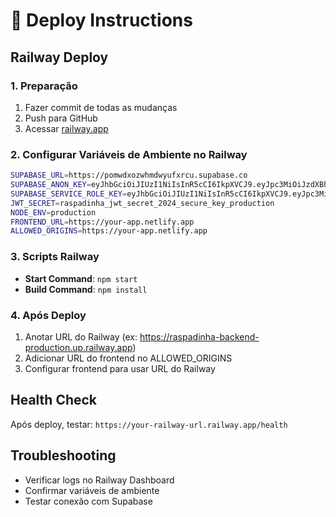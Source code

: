 # 🚀 Deploy Instructions

## Railway Deploy

### 1. Preparação
1. Fazer commit de todas as mudanças
2. Push para GitHub
3. Acessar [railway.app](https://railway.app)

### 2. Configurar Variáveis de Ambiente no Railway
```bash
SUPABASE_URL=https://pomwdxozwhmdwyufxrcu.supabase.co
SUPABASE_ANON_KEY=eyJhbGciOiJIUzI1NiIsInR5cCI6IkpXVCJ9.eyJpc3MiOiJzdXBhYmFzZSIsInJlZiI6InBvbXdkeG96d2htZHd5dWZ4cmN1Iiwicm9sZSI6ImFub24iLCJpYXQiOjE3NTM2NDc5OTUsImV4cCI6MjA2OTIyMzk5NX0.vYo0j76yd9nSGjiG6sxmq4wyMZMmVbSbEAs5URNOmpo
SUPABASE_SERVICE_ROLE_KEY=eyJhbGciOiJIUzI1NiIsInR5cCI6IkpXVCJ9.eyJpc3MiOiJzdXBhYmFzZSIsInJlZiI6InBvbXdkeG96d2htZHd5dWZ4cmN1Iiwicm9sZSI6InNlcnZpY2Vfcm9sZSIsImlhdCI6MTc1MzY0Nzk5NSwiZXhwIjoyMDY5MjIzOTk1fQ.gHS39mc46ff8OCqpVzDmAFBmwwKDsABVq1vNTUbSvvc
JWT_SECRET=raspadinha_jwt_secret_2024_secure_key_production
NODE_ENV=production
FRONTEND_URL=https://your-app.netlify.app
ALLOWED_ORIGINS=https://your-app.netlify.app
```

### 3. Scripts Railway
- **Start Command**: `npm start`
- **Build Command**: `npm install`

### 4. Após Deploy
1. Anotar URL do Railway (ex: https://raspadinha-backend-production.up.railway.app)
2. Adicionar URL do frontend no ALLOWED_ORIGINS
3. Configurar frontend para usar URL do Railway

## Health Check
Após deploy, testar: `https://your-railway-url.railway.app/health`

## Troubleshooting
- Verificar logs no Railway Dashboard
- Confirmar variáveis de ambiente
- Testar conexão com Supabase